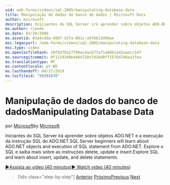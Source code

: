 ```yaml
---
uid: web-forms/videos/sql-2005/manipulating-database-data
title: Manipulação de dados do banco de dados | Microsoft Docs
author: microsoft
description: Iniciantes do SQL Server irá aprender sobre objetos ADO.NET e a execução da instrução SQL do ADO.NET. Explorar o SQL e saiba mais sobre como insert, update e delete STA...
ms.author: riande
ms.date: 03/29/2006
ms.assetid: 03a4cdda-480f-43fa-891c-a976633d90ae
msc.legacyurl: /web-forms/videos/sql-2005/manipulating-database-data
msc.type: video
ms.openlocfilehash: 10f9379a27f96ac4acb77af1a6062a42aaecc14f
ms.sourcegitcommit: 0f1119340e4464720cfd16d0ff15764746ea1fea
ms.translationtype: MT
ms.contentlocale: pt-BR
ms.lasthandoff: 04/17/2019
ms.locfileid: "59391670"
---
```

# <a name="manipulating-database-data"></a><span data-ttu-id="da4b1-104">Manipulação de dados do banco de dados</span><span class="sxs-lookup"><span data-stu-id="da4b1-104">Manipulating Database Data</span></span>

<span data-ttu-id="da4b1-105">por [Microsoft](https://github.com/microsoft)</span><span class="sxs-lookup"><span data-stu-id="da4b1-105">by [Microsoft](https://github.com/microsoft)</span></span>

<span data-ttu-id="da4b1-106">Iniciantes do SQL Server irá aprender sobre objetos ADO.NET e a execução da instrução SQL do ADO.NET.</span><span class="sxs-lookup"><span data-stu-id="da4b1-106">SQL Server beginners will learn about ADO.NET objects and execution of SQL statement from ADO.NET.</span></span> <span data-ttu-id="da4b1-107">Explore o SQL e saiba mais sobre as instruções delete, update e insert.</span><span class="sxs-lookup"><span data-stu-id="da4b1-107">Explore SQL and learn about insert, update, and delete statements.</span></span>

[<span data-ttu-id="da4b1-108">&#9654;Assista ao vídeo (40 minutos)</span><span class="sxs-lookup"><span data-stu-id="da4b1-108">&#9654; Watch video (40 minutes)</span></span>](https://channel9.msdn.com/Blogs/ASP-NET-Site-Videos/manipulating-database-data)

> [!div class="step-by-step"]
> <span data-ttu-id="da4b1-109">[Anterior](designing-relational-database-tables.md)
> [Próximo](more-structured-query-language.md)</span><span class="sxs-lookup"><span data-stu-id="da4b1-109">[Previous](designing-relational-database-tables.md)
[Next](more-structured-query-language.md)</span></span>

